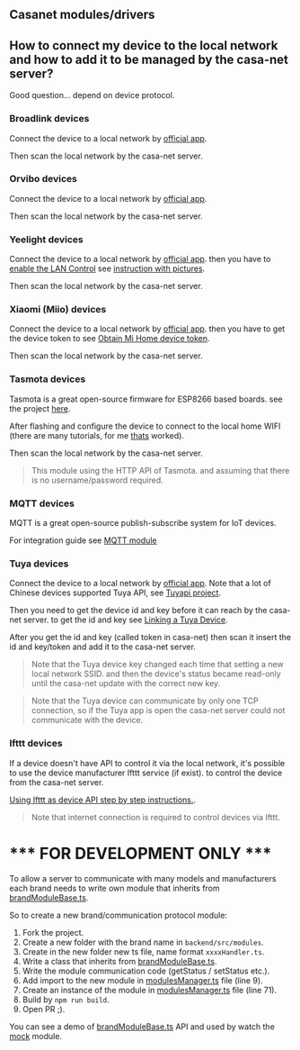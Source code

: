 ## Casanet modules/drivers

## How to connect my device to the local network and how to add it to be managed by the casa-net server?
Good question... depend on device protocol.

### Broadlink devices
Connect the device to a local network by [official app](https://play.google.com/store/apps/details?id=com.broadlink.rmt).

Then scan the local network by the casa-net server.

### Orvibo devices
Connect the device to a local network by [official app](https://play.google.com/store/apps/details?id=com.orvibo.irhost).

Then scan the local network by the casa-net server.

### Yeelight devices
Connect the device to a local network by [official app](https://play.google.com/store/apps/details?id=com.yeelight.cherry).
then you have to [enable the LAN Control](https://www.yeelight.com/en_US/developer) 
see [instruction with pictures](https://getyeti.co/posts/how-to-control-yeelight-and-your-smarthome-with-yeti). 

Then scan the local network by the casa-net server.

### Xiaomi (Miio) devices
Connect the device to a local network by [official app](https://play.google.com/store/apps/details?id=com.xiaomi.smarthome).
then you have to get the device token to see [Obtain Mi Home device token](https://github.com/jghaanstra/com.xiaomi-miio/blob/master/docs/obtain_token.md). 

Then scan the local network by the casa-net server.

### Tasmota devices

Tasmota is a great open-source firmware for ESP8266 based boards. see the project [here](https://github.com/arendst/Sonoff-Tasmota).
 
After flashing and configure the device to connect to the local home WIFI (there are many tutorials, for me [thats](https://www.youtube.com/watch?v=pVPPiYAo8NI) worked).

Then scan the local network by the casa-net server.

> This module using the HTTP API of Tasmota. and assuming that there is no username/password required.

### MQTT devices

MQTT is a great open-source publish-subscribe system for IoT devices.
 
For integration guide see [MQTT module](./mqtt/README.md)

### Tuya devices
Connect the device to a local network by [official app](https://play.google.com/store/apps/details?id=com.tuya.smart).
Note that a lot of Chinese devices supported Tuya API, see [Tuyapi project](https://github.com/codetheweb/tuyapi).

Then you need to get the device id and key before it can reach by the casa-net server.
to get the id and key see [Linking a Tuya Device](https://github.com/codetheweb/tuyapi/blob/master/docs/SETUP.md).

After you get the id and key (called token in casa-net) then scan it insert the id and key/token and add it to the casa-net server. 
> Note that the Tuya device key changed each time that setting a new local network SSID. and then the device's status became read-only until the casa-net update with the correct new key. 

> Note that the Tuya device can communicate by only one TCP connection, so if the Tuya app is open the casa-net server could not communicate with the device. 

### Ifttt devices
If a device doesn't have API to control it via the local network, 
it's possible to use the device manufacturer Ifttt service (if exist).
to control the device from the casa-net server.

[Using Ifttt as device API step by step instructions.](./ifttt/README.md#step-by-step-instructions).

> Note that internet connection is required to control devices via Ifttt.
# *** FOR DEVELOPMENT ONLY ***

To allow a server to communicate with many models and manufacturers each brand needs to write
own module that inherits from [brandModuleBase.ts](./brandModuleBase.ts).

So to create a new brand/communication protocol module:
1) Fork the project.
1) Create a new folder with the brand name in `backend/src/modules`.
1) Create in the new folder new ts file, name format `xxxxHandler.ts`.
1) Write a class that inherits from [brandModuleBase.ts](./brandModuleBase.ts).
1) Write the module communication code (getStatus / setStatus etc.).
1) Add import to the new module in [modulesManager.ts](./modulesManager.ts#L9) file (line 9). 
1) Create an instance of the module in [modulesManager.ts](./modulesManager.ts#L71) file (line 71).
1) Build by `npm run build`.
1) Open PR ;).

You can see a demo of [brandModuleBase.ts](./brandModuleBase.ts) API and used by watch the [mock](./mock/mockHandler.ts) module.
